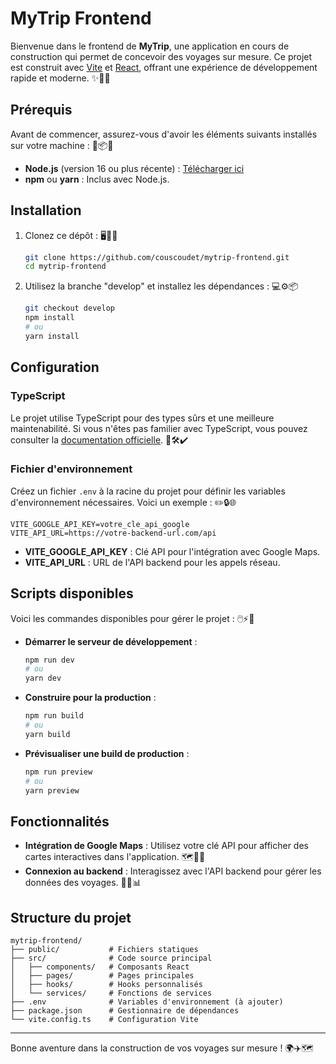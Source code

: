 # MyTrip Frontend

Bienvenue dans le frontend de **MyTrip**, une application en cours de construction qui permet de concevoir des voyages sur mesure. Ce projet est construit avec [Vite](https://vitejs.dev/) et [React](https://reactjs.org/), offrant une expérience de développement rapide et moderne. ✨🌟🚀

## Prérequis

Avant de commencer, assurez-vous d'avoir les éléments suivants installés sur votre machine : 🔧📦💡

- **Node.js** (version 16 ou plus récente) : [Télécharger ici](https://nodejs.org/)
- **npm** ou **yarn** : Inclus avec Node.js.

## Installation

1. Clonez ce dépôt : 🖥️📂🔗

   ```bash
   git clone https://github.com/couscoudet/mytrip-frontend.git
   cd mytrip-frontend
   ```

2. Utilisez la branche "develop" et installez les dépendances : 💻⚙️📦

   ```bash
   git checkout develop
   npm install
   # ou
   yarn install
   ```

## Configuration

### TypeScript

Le projet utilise TypeScript pour des types sûrs et une meilleure maintenabilité. Si vous n'êtes pas familier avec TypeScript, vous pouvez consulter la [documentation officielle](https://www.typescriptlang.org/). 📘🛠️✔️

### Fichier d'environnement

Créez un fichier `.env` à la racine du projet pour définir les variables d'environnement nécessaires. Voici un exemple : ✏️🔒🌐

```env
VITE_GOOGLE_API_KEY=votre_cle_api_google
VITE_API_URL=https://votre-backend-url.com/api
```

- **VITE_GOOGLE_API_KEY** : Clé API pour l'intégration avec Google Maps.
- **VITE_API_URL** : URL de l'API backend pour les appels réseau.

## Scripts disponibles

Voici les commandes disponibles pour gérer le projet : 🖱️⚡📜

- **Démarrer le serveur de développement** :

  ```bash
  npm run dev
  # ou
  yarn dev
  ```

- **Construire pour la production** :

  ```bash
  npm run build
  # ou
  yarn build
  ```

- **Prévisualiser une build de production** :

  ```bash
  npm run preview
  # ou
  yarn preview
  ```

## Fonctionnalités

- **Intégration de Google Maps** : Utilisez votre clé API pour afficher des cartes interactives dans l'application. 🗺️📍✨
- **Connexion au backend** : Interagissez avec l'API backend pour gérer les données des voyages. 🔗📡📊

## Structure du projet

```plaintext
mytrip-frontend/
├── public/           # Fichiers statiques
├── src/              # Code source principal
│   ├── components/   # Composants React
│   ├── pages/        # Pages principales
│   ├── hooks/        # Hooks personnalisés
│   └── services/     # Fonctions de services
├── .env              # Variables d'environnement (à ajouter)
├── package.json      # Gestionnaire de dépendances
└── vite.config.ts    # Configuration Vite
```


---

Bonne aventure dans la construction de vos voyages sur mesure ! 🌍✈️🗺️
